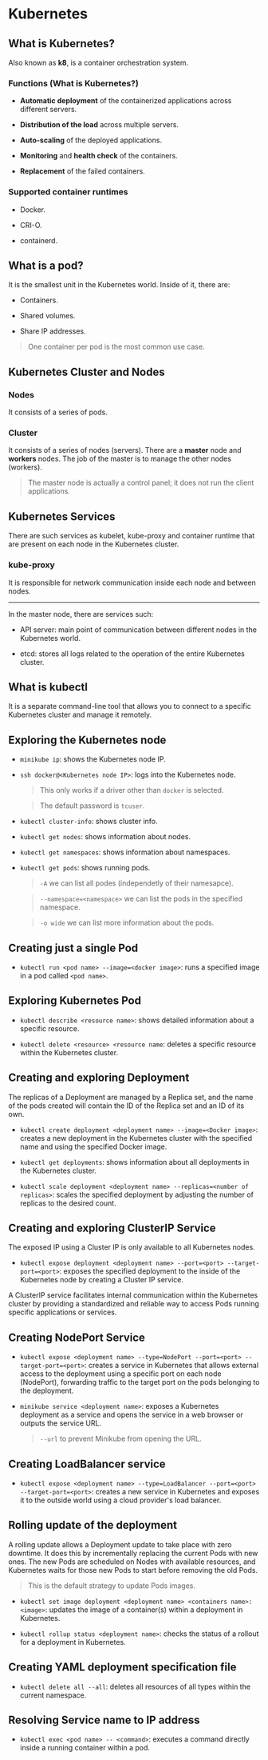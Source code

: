 # Kubernetes

## What is Kubernetes?

Also known as **k8**, is a container orchestration system.

### Functions (What is Kubernetes?)

- **Automatic deployment** of the containerized applications across different servers.

- **Distribution of the load** across multiple servers.

- **Auto-scaling** of the deployed applications.

- **Monitoring** and **health check** of the containers.

- **Replacement** of the failed containers.

### Supported container runtimes

- Docker.

- CRI-O.

- containerd.

## What is a pod?

It is the smallest unit in the Kubernetes world. Inside of it, there are:

- Containers.

- Shared volumes.

- Share IP addresses.

> One container per pod is the most common use case.

## Kubernetes Cluster and Nodes

### Nodes

It consists of a series of pods.

### Cluster

It consists of a series of nodes (servers). There are a **master** node and **workers** nodes. The job of the master is to manage the other nodes (workers).

> The master node is actually a control panel; it does not run the client applications.

## Kubernetes Services

There are such services as kubelet, kube-proxy and container runtime that are present on each node in the Kubernetes cluster.

### kube-proxy

It is responsible for network communication inside each node and between nodes.

---

In the master node, there are services such:

- API server: main point of communication between different nodes in the Kubernetes world.

- etcd: stores all logs related to the operation of the entire Kubernetes cluster.

## What is kubectl

It is a separate command-line tool that allows you to connect to a specific Kubernetes cluster and manage it remotely.

## Exploring the Kubernetes node

- `minikube ip`: shows the Kubernetes node IP.

-  `ssh docker@<Kubernetes node IP>`: logs into the Kubernetes node.

    > This only works if a driver other than `docker` is selected.

    > The default password is `tcuser`.

- `kubectl cluster-info`: shows cluster info.

- `kubectl get nodes`: shows information about nodes.

- `kubectl get namespaces`: shows information about namespaces.

- `kubectl get pods`: shows running pods.

    > `-A` we can list all podes (independetly of their namesapce).

    > `--namespace=<namespace>` we can list the pods in the specified namespace.

    > `-o wide` we can list more information about the pods.

## Creating just a single Pod

- `kubectl run <pod name> --image=<docker image>`: runs a specified image in a pod called `<pod name>`.

## Exploring Kubernetes Pod

- `kubectl describe <resource name>`: shows detailed information about a specific resource.

- `kubectl delete <resource> <resource name`: deletes a specific resource within the Kubernetes cluster.

## Creating and exploring Deployment

The replicas of a Deployment are managed by a Replica set, and the name of the pods created will contain the ID of the Replica set and an ID of its own.

- `kubectl create deployment <deployment name> --image=<Docker image>`: creates a new deployment in the Kubernetes cluster with the specified name and using the specified Docker image.

- `kubectl get deployments`: shows information about all deployments in the Kubernetes cluster.

- `kubectl scale deployment <deployment name> --replicas=<number of replicas>`: scales the specified deployment by adjusting the number of replicas to the desired count.

## Creating and exploring ClusterIP Service

The exposed IP using a Cluster IP is only available to all Kubernetes nodes.

- `kubectl expose deployment <deployment name> --port=<port> --target-port=<port>`: exposes the specified deployment to the inside of the Kubernetes node by creating a Cluster IP service.

A ClusterIP service facilitates internal communication within the Kubernetes cluster by providing a standardized and reliable way to access Pods running specific applications or services.

## Creating NodePort Service

- `kubectl expose <deployment name> --type=NodePort --port=<port> --target-port=<port>`: creates a service in Kubernetes that allows external access to the deployment using a specific port on each node (NodePort), forwarding traffic to the target port on the pods belonging to the deployment.

- `minikube service <deployment name>`: exposes a Kubernetes deployment as a service and opens the service in a web browser or outputs the service URL.

    > `--url` to prevent Minikube from opening the URL.

## Creating LoadBalancer service

- `kubectl expose <deployment name> --type=LoadBalancer --port=<port> --target-port=<port>`: creates a new service in Kubernetes and exposes it to the outside world using a cloud provider's load balancer.

## Rolling update of the deployment

A rolling update allows a Deployment update to take place with zero downtime. It does this by incrementally replacing the current Pods with new ones. The new Pods are scheduled on Nodes with available resources, and Kubernetes waits for those new Pods to start before removing the old Pods.

> This is the default strategy to update Pods images.

- `kubectl set image deployment <deployment name> <containers name>:<image>`: updates the image of a container(s) within a deployment in Kubernetes.

- `kubectl rollup status <deployment name>`: checks the status of a rollout for a deployment in Kubernetes.

## Creating YAML deployment specification file

- `kubectl delete all --all`: deletes all resources of all types within the current namespace.

## Resolving Service name to IP address

- `kubectl exec <pod name> -- <command>`: executes a command directly inside a running container within a pod.